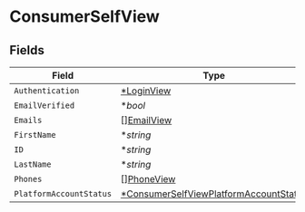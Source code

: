 # ConsumerSelfView


## Fields

| Field                                                                                                  | Type                                                                                                   | Required                                                                                               | Description                                                                                            |
| ------------------------------------------------------------------------------------------------------ | ------------------------------------------------------------------------------------------------------ | ------------------------------------------------------------------------------------------------------ | ------------------------------------------------------------------------------------------------------ |
| `Authentication`                                                                                       | [*LoginView](../../models/shared/loginview.md)                                                         | :heavy_minus_sign:                                                                                     | N/A                                                                                                    |
| `EmailVerified`                                                                                        | **bool*                                                                                                | :heavy_minus_sign:                                                                                     | N/A                                                                                                    |
| `Emails`                                                                                               | [][EmailView](../../models/shared/emailview.md)                                                        | :heavy_minus_sign:                                                                                     | N/A                                                                                                    |
| `FirstName`                                                                                            | **string*                                                                                              | :heavy_minus_sign:                                                                                     | N/A                                                                                                    |
| `ID`                                                                                                   | **string*                                                                                              | :heavy_minus_sign:                                                                                     | N/A                                                                                                    |
| `LastName`                                                                                             | **string*                                                                                              | :heavy_minus_sign:                                                                                     | N/A                                                                                                    |
| `Phones`                                                                                               | [][PhoneView](../../models/shared/phoneview.md)                                                        | :heavy_minus_sign:                                                                                     | N/A                                                                                                    |
| `PlatformAccountStatus`                                                                                | [*ConsumerSelfViewPlatformAccountStatus](../../models/shared/consumerselfviewplatformaccountstatus.md) | :heavy_minus_sign:                                                                                     | N/A                                                                                                    |